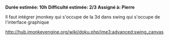 **Durée estimée: 10h**
**Difficulté estimée: 2/3**
**Assigné à: Pierre**

Il faut intégrer jmonkey qui s'occupe de la 3d dans swing qui s'occupe de l'interface graphique

http://hub.jmonkeyengine.org/wiki/doku.php/jme3:advanced:swing_canvas
